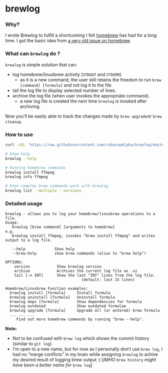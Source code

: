 # brewlog

### Why?

I wrote Brewlog to fulfill a shortcoming I felt [homebrew](https://brew.sh/) has had for a long time. I got the basic idea from [a very old issue on homebrew](https://github.com/Homebrew/legacy-homebrew/issues/10430). 

### What can `brewlog` do ?

`brewlog` is simple solution that can:

+ log homebrew/linuxbrew activity (`STDOUT` and `STDERR`)
  + as it is a new command, the user still retains the freedom to run `brew [command] [formula]` and not log it to the file
+ tail the log file to display selected number of lines.
+ archive the log file (when user invokes the appropriate command).
  + a new log file is created the next time `brewlog` is invoked after archiving.

Now you'll be easily able to track the changes made by `brew upgrade`or `brew cleanup`.



### How to use

```sh
curl -sSL 'https://raw.githubusercontent.com/robocopAlpha/brewlog/master/install.sh' | bash

# Show help
brewlog --help

# Running homebrew commands
brewlog install ffmpeg
brewlog info ffmpeg

# Even complex brew commands work with brewlog
brewlog list --multiple --versions
```

### Detailed usage

```
brewlog - allows you to log your homebrew/linuxbrew operations to a file.
Usage:
   brewlog [brew command] [arguments to homebrew]
e.g.
   brewlog install ffmpeg, invokes "brew install ffmpeg" and writes output to a log file.

   --help             Show help
   --brew-help        show brew commands (alias to "brew help")

OPTIONS:
    version            Show brewlog version
    archive            Archives the current log file as .xz
    tail [-n INT]      Show the last "INT" lines from the log file.
                                  (default: last 15 lines)

Homebrew/Linuxbrew Function examples:
  brewlog install [formula]     Install formula
  brewlog uninstall [formula]   Uninstall formula
  brewlog deps [formula]        Show dependencies for formula
  brewlog outdated              Show outdated formulae
  brewlog upgrade [formula]     Upgrade all (or entered) brew formula
  ... ... ...
     Find out more homebrew commands by running "brew --help".
```



**Note:**

+ Not to be confused with `brew log` which shows the commit history (similar to `git log`). 
+ I'm open to a new name, but for now as I personally don’t use `brew log`, I had no “merge conflicts” in my brain while assigning  `brewlog` to achive my desired result of logging brew output :) [*IMHO* `brew history` *might have been a better name for* `brew log`]



